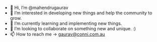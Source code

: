 - 👋 Hi, I’m @mahendrugaurav
- 👀 I’m interested in developing new things and help the community to grow.
- 🌱 I’m currently learning and implementing new things.
- 💞️ I’m looking to collaborate on something new and unique. :)
- 📫 How to reach me -> gaurav@conni.com.au

<!---
mahendrugaurav/mahendrugaurav is a ✨ special ✨ repository because its `README.md` (this file) appears on your GitHub profile.
You can click the Preview link to take a look at your changes.
--->
